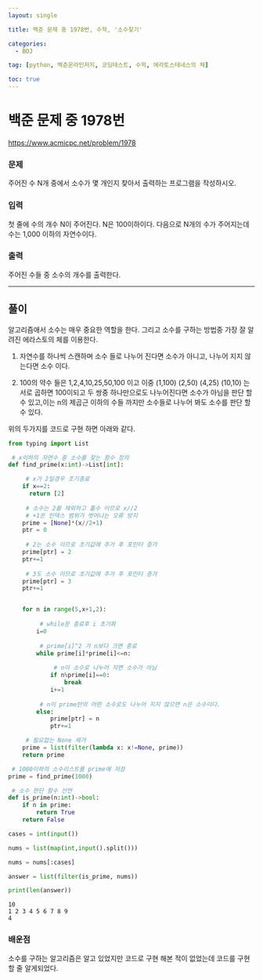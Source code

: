 ```yaml
---
layout: single

title: 백준 문제 중 1978번, 수학, '소수찾기'

categories:
  - BOJ

tag: [python, 백준온라인저지, 코딩테스트, 수학, 에라토스테네스의 체]

toc: true
---
```




# 백준 문제 중 1978번
https://www.acmicpc.net/problem/1978

### 문제

주어진 수 N개 중에서 소수가 몇 개인지 찾아서 출력하는 프로그램을 작성하시오.

### 입력

첫 줄에 수의 개수 N이 주어진다. N은 100이하이다. 다음으로 N개의 수가 주어지는데 수는 1,000 이하의 자연수이다.

### 출력

주어진 수들 중 소수의 개수를 출력한다.

---

## 풀이

알고리즘애서 소수는 매우 중요한 역할을 한다. 그리고 소수를 구하는 방법중 가장 잘 알려진 에라스토의 체를 이용한다.

1. 자연수를 하나씩 스캔하며 소수 들로 나누어 진다면 소수가 아니고, 나누어 지지 않는다면 소수 이다.

2. 100의 약수 들은 1,2,4,10,25,50,100 이고 이중 (1,100) (2,50) (4,25) (10,10) 는 서로 곱하면 100이되고
두 쌍중 하나만으로도 나누어진다면 소수가 아님을 판단 할수 있고,이는 n의 제곱근 이하의 수들 까지만 소수들로 나누어 봐도 소수를 판단 할 수 있다.

위의 두가지를 코드로 구현 하면 아래와 같다.


```python
from typing import List

 # x이하의 자연수 중 소수를 찾는 함수 정의
def find_prime(x:int)->List[int]:

     # x가 2일경우 조기종료
    if x==2:
      return [2]
    
     # 소수는 2를 제외하고 홀수 이므로 x//2
     # +1은 인덱스 범위가 벗어나는 오류 방지
    prime = [None]*(x//2+1)
    ptr = 0
     
     # 2는 소수 이므로 초기값에 추가 후 포인터 증가
    prime[ptr] = 2
    ptr+=1
     
     # 3도 소수 이므로 초기값에 추가 후 포인터 증가
    prime[ptr] = 3
    ptr+=1


    for n in range(5,x+1,2):
         
         # while문 종료후 i 초기화
        i=0
        
         # prime[i]^2 가 n보다 크면 종료
        while prime[i]*prime[i]<=n:
            
             # n이 소수로 나누어 지면 소수가 아님
            if n%prime[i]==0:
                break
            i+=1
          
         # n이 prime안의 어떤 소수로도 나누어 지지 않으면 n은 소수이다.
        else:
            prime[ptr] = n
            ptr+=1

     # 필요없는 None 제거
    prime = list(filter(lambda x: x!=None, prime))
    return prime

 # 1000이하의 소수리스트를 prime에 저장
prime = find_prime(1000)

 # 소수 판단 함수 선언
def is_prime(n:int)->bool:
    if n in prime:
        return True
    return False

cases = int(input())

nums = list(map(int,input().split()))

nums = nums[:cases]

answer = list(filter(is_prime, nums))

print(len(answer))
```

    10
    1 2 3 4 5 6 7 8 9
    4


### 배운점
 소수를 구하는 알고리즘은 알고 있었지만 코드로 구현 해본 적이 없었는데 코드를 구현할 줄 알게되었다.
